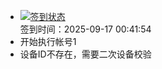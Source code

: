 - [![签到状态](https://github.com/womade/Cloud189-Actions/actions/workflows/main.yml/badge.svg?branch=main)](https://github.com/womade/Cloud189-Actions/actions/workflows/main.yml) <br> 签到时间：2025-09-17 00:41:54
- 开始执行帐号1
- 设备ID不存在，需要二次设备校验
